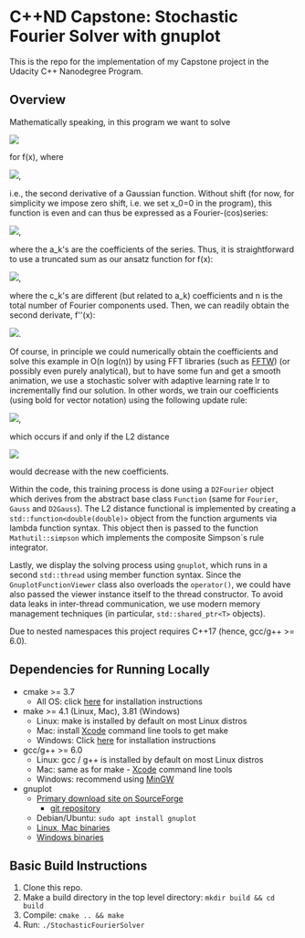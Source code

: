 
# C++ND Capstone: Stochastic Fourier Solver with gnuplot

This is the repo for the implementation of my Capstone project in the Udacity C++ Nanodegree Program.

## Overview

Mathematically speaking, in this program we want to solve

<img src="https://render.githubusercontent.com/render/math?math=f''(x) = g(x)">

for f(x), where

<img src="https://render.githubusercontent.com/render/math?math=g(x)=\frac{d^2}{dx^2} a e^{-k(x-x_0)^2} = a(-2 e^{-k(x-x_0)^2}k %2B+ 4e^{-k(x-x_0)^2}k^2(x-x_0)^2)">,

i.e., the second derivative of a Gaussian function. Without shift (for now, for simplicity we impose zero shift, i.e. we set x_0=0 in the program), this function is even and can thus be expressed as a Fourier-(cos)series:

<img src="https://render.githubusercontent.com/render/math?math=g(x) = \sum_{k=0}^{\infty}{a_k \cos(k x)}">,

where the a_k's are the coefficients of the series.
Thus, it is straightforward to use a truncated sum as our ansatz function for f(x):

<img src="https://render.githubusercontent.com/render/math?math=f(x) := \sum_{k=0}^{n-1}{c_k \cos(k x)}">,

where the c_k's are different (but related to a_k) coefficients and n is the total number of Fourier components used. Then, we can readily obtain the second derivate, f''(x):

<img src="https://render.githubusercontent.com/render/math?math=f''(x) = \sum_{k=0}^{n-1}{c_k (-k^2) \cos(k x)} = \sum_{k=0}^{n-1}{a_k \cos(k x)} \approx \sum_{k=0}^{\infty}{a_k \cos(k x)}">.


Of course, in principle we could numerically obtain the coefficients and solve this example in O(n log(n)) by using FFT libraries (such as [FFTW][fftw]) (or possibly even purely analytical), but to have some fun and get a smooth animation, we use a stochastic solver with adaptive learning rate lr to incrementally find our solution.
In other words, we train our coefficients (using bold for vector notation) using the following update rule:

<img src="https://render.githubusercontent.com/render/math?math=\mathbf{c}\leftarrow\mathbf{c}%2B+\text{step(lr)}">,

which occurs if and only if the L2 distance

<img src="https://render.githubusercontent.com/render/math?math=d:=L_2[f''(x), g(x)] = \sqrt{\int_{-\pi}^{\pi}{\lvert f''(x) - g(x) \rvert^2 \: dx}}">

would decrease with the new coefficients.

Within the code, this training process is done using a `D2Fourier` object which derives from the abstract base class `Function` (same for `Fourier`, `Gauss` and `D2Gauss`). The L2 distance functional is implemented by creating a `std::function<double(double)>` object from the function arguments via lambda function syntax. This object then is passed to the function `Mathutil::simpson` which implements the composite Simpson`s rule integrator.

Lastly, we display the solving process using `gnuplot`, which runs in a second `std::thread` using member function syntax. Since the `GnuplotFunctionViewer` class also overloads the `operator()`, we could have also passed the viewer instance itself to the thread constructor. To avoid data leaks in inter-thread communication, we use modern memory management techniques (in particular, `std::shared_ptr<T>` objects).

Due to nested namespaces this project requires C++17 (hence, gcc/g++ >= 6.0).

## Dependencies for Running Locally
* cmake >= 3.7
  * All OS: click [here][cmake] for installation instructions
* make >= 4.1 (Linux, Mac), 3.81 (Windows)
  * Linux: make is installed by default on most Linux distros
  * Mac: install [Xcode][xcode] command line tools to get make
  * Windows: Click [here][makewin] for installation instructions
* gcc/g++ >= 6.0
  * Linux: gcc / g++ is installed by default on most Linux distros
  * Mac: same as for make - [Xcode][xcode] command line tools
  * Windows: recommend using [MinGW][mingw]
* gnuplot
  * [Primary download site on SourceForge](https://sourceforge.net/projects/gnuplot/files/gnuplot/)
    * [git repository](https://sourceforge.net/p/gnuplot/gnuplot-main/ci/master/tree/)
  * Debian/Ubuntu: `sudo apt install gnuplot`
  * [Linux, Mac binaries][gnuplotbin]
  * [Windows binaries][gnuplotwin]

## Basic Build Instructions
1. Clone this repo.
2. Make a build directory in the top level directory: `mkdir build && cd build`
3. Compile: `cmake .. && make`
4. Run: `./StochasticFourierSolver`

[cmake]: <https://cmake.org/install>
[xcode]: <https://developer.apple.com/xcode/features/>
[makewin]: <http://gnuwin32.sourceforge.net/packages/make.htm>
[mingw]: <https://sourceforge.net/projects/mingw/>
[fftw]: <https://www.fftw.org>
[gnuplotbin]: <http://tmacchant33.starfree.jp/gnuplot_bin.html>
[gnuplotwin]: <http://tmacchant33.starfree.jp/gnuplot_bin.html>
